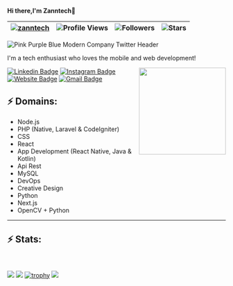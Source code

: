<b>Hi there,I'm Zanntech</b>👋<br>

| [![zanntech](https://img.shields.io/badge/ZANN-TECH-<COLOR>.svg)](https://shields.io/) | ![Profile Views](https://komarev.com/ghpvc/?username=zanntech&color=green) | ![Followers](https://img.shields.io/github/followers/zanntech) | ![Stars](https://img.shields.io/github/stars/zanntech?label=Profile%20Stars&logo=Profile%20stars&logoColor=g) |
--| --| --| --|

![Pink Purple   Blue Modern Company Twitter Header](https://user-images.githubusercontent.com/114975416/193748952-b049d8c1-692a-4a75-b021-62b2b0e8cc73.png)

<!-- You can create your own header images using Canva, it has a lot of templates. If you do, use the following link https://www.canva.com/join/celeriac-tread-jellyfish -->
I'm a tech enthusiast who loves the mobile and web development!

<img align='right' src='https://media.giphy.com/media/bcKmIWkUMCjVm/giphy.gif' width='200"'>


[![Linkedin Badge](https://img.shields.io/badge/-zanntech-blue?style=flat-square&logo=Linkedin&logoColor=white&link=https://www.linkedin.com/in/zannetsol/)](https://www.linkedin.com/in/zannetsol/)
[![Instagram Badge](https://img.shields.io/badge/-gonedustx-e4405f?style=flat-square&logo=Instagram&logoColor=white&link=https://www.instagram.com/gonedustx/)](https://www.instagram.com/gonedustx/)
[![Website Badge](https://img.shields.io/badge/-Portfolio-e34f26?style=flat-square&logo=HTML5&logoColor=white&link=https://jayraj.co.in/)](https://zannet.vercel.app/)
[![Gmail Badge](https://img.shields.io/badge/-zannetdev@gmail.com-d14836?style=flat-square&logo=Gmail&logoColor=white&link=mailto:mail@zannetdev@gmal.com)](mailto:zannedev@gmail.com)
## ⚡ Domains:
- Node.js
- PHP (Native, Laravel & CodeIgniter)
- CSS
- React
- App Development (React Native, Java & Kotlin)
- Api Rest
- MySQL
- DevOps
- Creative Design
- Python
- Next.js
- OpenCV + Python
-------
## ⚡ Stats:
<br><br>
![](https://github-readme-stats.vercel.app/api?username=zanntech&theme=light&hide_border=false&include_all_commits=true&count_private=true)
![](https://github-readme-streak-stats.herokuapp.com/?user=zanntech&theme=light&hide_border=false)
[![trophy](https://github-profile-trophy.vercel.app/?username=zanntech&margin-w=8)](https://github.com/ryo-ma/github-profile-trophy)
![](https://github-readme-stats.vercel.app/api/top-langs/?username=zanntech&theme=light&hide_border=false&include_all_commits=true&count_private=true&layout=compact&langs_count=10)

